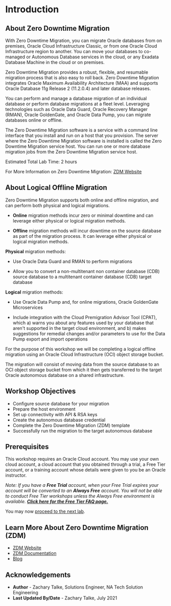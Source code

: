 # Introduction

## About Zero Downtime Migration

With Zero Downtime Migration, you can migrate Oracle databases from on premises, Oracle Cloud Infrastructure Classic, or from one Oracle Cloud Infrastructure region to another. You can move your databases to co-managed or Autonomous Database services in the cloud, or any Exadata Database Machine in the cloud or on premises.

Zero Downtime Migration provides a robust, flexible, and resumable migration process that is also easy to roll back. Zero Downtime Migration integrates Oracle Maximum Availability Architecture (MAA) and supports Oracle Database 11g Release 2 (11.2.0.4) and later database releases.

You can perform and manage a database migration of an individual database or perform database migrations at a fleet level. Leveraging technologies such as Oracle Data Guard, Oracle Recovery Manager (RMAN), Oracle GoldenGate, and Oracle Data Pump, you can migrate databases online or offline.

The Zero Downtime Migration software is a service with a command line interface that you install and run on a host that you provision. The server where the Zero Downtime Migration software is installed is called the Zero Downtime Migration service host. You can run one or more database migration jobs from the Zero Downtime Migration service host.

Estimated Total Lab Time: 2 hours

For More Information on Zero Downtime Migration: [ZDM Website](https://www.oracle.com/database/technologies/rac/zdm.html)

## About Logical Offline Migration
Zero Downtime Migration supports both online and offline migration, and can perform both physical and logical migrations.

* **Online** migration methods incur zero or minimal downtime and can leverage either physical or logical migration methods.

* **Offline** migration methods will incur downtime on the source database as part of the migration process. It can leverage either physical or logical migration methods.

**Physical** migration methods:

* Use Oracle Data Guard and RMAN to perform migrations

* Allow you to convert a non-multitenant non container database (CDB) source database to a multitenant container database (CDB) target database

**Logical** migration methods:

* Use Oracle Data Pump and, for online migrations, Oracle GoldenGate Microservices

* Include integration with the Cloud Premigration Advisor Tool (CPAT), which a) warns you about any features used by your database that aren't supported in the target cloud environment, and b) makes suggestions for remedial changes and/or parameters to use for the Data Pump export and import operations

For the purpose of this workshop we will be completing a logical offline migration using an Oracle Cloud Infrastructure (OCI) object storage bucket.

The migration will consist of moving data from the source database to an OCI object storage bucket from which it then gets transferred to the target Oracle autonomous database on a shared infrastructure.  

## Workshop Objectives

* Configure source database for your migration
* Prepare the host environment
* Set up connectivity with API & RSA keys
* Create the autonomous database credential
* Complete the Zero Downtime Migration (ZDM) template
* Successfully run the migration to the target autonomous database

## Prerequisites

This workshop requires an Oracle Cloud account. You may use your own cloud account, a cloud account that you obtained through a trial, a Free Tier account, or a training account whose details were given to you be an Oracle instructor.

*Note: If you have a **Free Trial** account, when your Free Trial expires your account will be converted to an **Always Free** account. You will not be able to conduct Free Tier workshops unless the Always Free environment is available. **[Click here for the Free Tier FAQ page.](https://www.oracle.com/cloud/free/faq.html)***

You may now [proceed to the next lab](#next).

## Learn More About Zero Downtime Migration (ZDM)

* [ZDM Website](https://www.oracle.com/database/technologies/rac/zdm.html)
* [ZDM Documentation](https://docs.oracle.com/en/database/oracle/zero-downtime-migration/21.1/zdmug/introduction-to-zero-downtime-migration.html#GUID-A4EC1775-307C-47A6-89FB-E4C3F1FBC4F5)
* [Blog](https://blogs.oracle.com/maa/new:-oracle-zero-downtime-migration-21c)

## Acknowledgements
* **Author** - Zachary Talke, Solutions Engineer, NA Tech Solution Engineering
* **Last Updated By/Date** - Zachary Talke, July 2021
